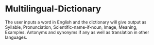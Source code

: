 # Multilingual-Dictionary
The user inputs a word in English and the dictionary will give output as Syllable, Pronunciation, Scientific-name-if-noun, Image, Meaning, Examples. Antonyms and synonyms if any as well as translation in other languages.
